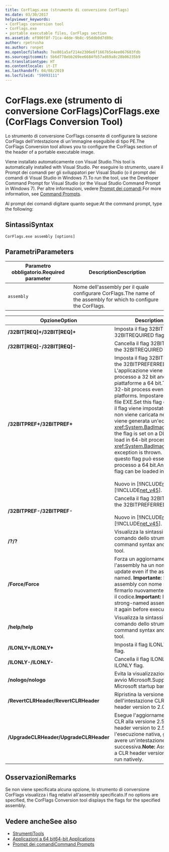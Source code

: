 ```yaml
---
title: CorFlags.exe (strumento di conversione CorFlags)
ms.date: 03/30/2017
helpviewer_keywords:
- CorFlags conversion tool
- CorFlags.exe
- portable executable files, CorFlags section
ms.assetid: ef900f8f-71ca-4dde-9b8c-95ddb0d7d89c
author: rpetrusha
ms.author: ronpet
ms.openlocfilehash: 7ee801a5af214e2306e6f1667b5e4ee067683fdb
ms.sourcegitcommit: 5b6d778ebb269ee6684fb57ad69a8c28b06235b9
ms.translationtype: HT
ms.contentlocale: it-IT
ms.lasthandoff: 04/08/2019
ms.locfileid: "59093111"
---
```

# <a name="corflagsexe-corflags-conversion-tool"></a><span data-ttu-id="98007-102">CorFlags.exe (strumento di conversione CorFlags)</span><span class="sxs-lookup"><span data-stu-id="98007-102">CorFlags.exe (CorFlags Conversion Tool)</span></span>
<span data-ttu-id="98007-103">Lo strumento di conversione CorFlags consente di configurare la sezione CorFlags dell'intestazione di un'immagine eseguibile di tipo PE.</span><span class="sxs-lookup"><span data-stu-id="98007-103">The CorFlags Conversion tool allows you to configure the CorFlags section of the header of a portable executable image.</span></span>  
  
 <span data-ttu-id="98007-104">Viene installato automaticamente con Visual Studio.</span><span class="sxs-lookup"><span data-stu-id="98007-104">This tool is automatically installed with Visual Studio.</span></span> <span data-ttu-id="98007-105">Per eseguire lo strumento, usare il Prompt dei comandi per gli sviluppatori per Visual Studio (o il prompt dei comandi di Visual Studio in Windows 7).</span><span class="sxs-lookup"><span data-stu-id="98007-105">To run the tool, use the Developer Command Prompt for Visual Studio (or the Visual Studio Command Prompt in Windows 7).</span></span> <span data-ttu-id="98007-106">Per altre informazioni, vedere [Prompt dei comandi](../../../docs/framework/tools/developer-command-prompt-for-vs.md).</span><span class="sxs-lookup"><span data-stu-id="98007-106">For more information, see [Command Prompts](../../../docs/framework/tools/developer-command-prompt-for-vs.md).</span></span>  
  
 <span data-ttu-id="98007-107">Al prompt dei comandi digitare quanto segue:</span><span class="sxs-lookup"><span data-stu-id="98007-107">At the command prompt, type the following:</span></span>  
  
## <a name="syntax"></a><span data-ttu-id="98007-108">Sintassi</span><span class="sxs-lookup"><span data-stu-id="98007-108">Syntax</span></span>  
  
```  
CorFlags.exe assembly [options]  
```  
  
## <a name="parameters"></a><span data-ttu-id="98007-109">Parametri</span><span class="sxs-lookup"><span data-stu-id="98007-109">Parameters</span></span>  
  
|<span data-ttu-id="98007-110">Parametro obbligatorio.</span><span class="sxs-lookup"><span data-stu-id="98007-110">Required parameter</span></span>|<span data-ttu-id="98007-111">Description</span><span class="sxs-lookup"><span data-stu-id="98007-111">Description</span></span>|  
|------------------------|-----------------|  
|`assembly`|<span data-ttu-id="98007-112">Nome dell'assembly per il quale configurare CorFlags.</span><span class="sxs-lookup"><span data-stu-id="98007-112">The name of the assembly for which to configure the CorFlags.</span></span>|  
  
|<span data-ttu-id="98007-113">Opzione</span><span class="sxs-lookup"><span data-stu-id="98007-113">Option</span></span>|<span data-ttu-id="98007-114">Description</span><span class="sxs-lookup"><span data-stu-id="98007-114">Description</span></span>|  
|------------|-----------------|  
|**<span data-ttu-id="98007-115">/32BIT[REQ]+</span><span class="sxs-lookup"><span data-stu-id="98007-115">/32BIT[REQ]+</span></span>**|<span data-ttu-id="98007-116">Imposta il flag 32BITREQUIRED.</span><span class="sxs-lookup"><span data-stu-id="98007-116">Sets the 32BITREQUIRED flag.</span></span>|  
|**<span data-ttu-id="98007-117">/32BIT[REQ]-</span><span class="sxs-lookup"><span data-stu-id="98007-117">/32BIT[REQ]-</span></span>**|<span data-ttu-id="98007-118">Cancella il flag 32BITREQUIRED.</span><span class="sxs-lookup"><span data-stu-id="98007-118">Clears the 32BITREQUIRED flag.</span></span>|  
|**<span data-ttu-id="98007-119">/32BITPREF+</span><span class="sxs-lookup"><span data-stu-id="98007-119">/32BITPREF+</span></span>**|<span data-ttu-id="98007-120">Imposta il flag 32BITPREFERRED.</span><span class="sxs-lookup"><span data-stu-id="98007-120">Sets the 32BITPREFERRED flag.</span></span> <span data-ttu-id="98007-121">L'applicazione viene eseguita come processo a 32 bit anche sulle piattaforme a 64 bit.</span><span class="sxs-lookup"><span data-stu-id="98007-121">The app runs as a 32-bit process even on 64-bit platforms.</span></span> <span data-ttu-id="98007-122">Impostare questo flag solo su file EXE.</span><span class="sxs-lookup"><span data-stu-id="98007-122">Set this flag only on EXE files.</span></span> <span data-ttu-id="98007-123">Se il flag viene impostato su una DLL, la DLL non viene caricata nei processi a 64 bit e viene generata un'eccezione <xref:System.BadImageFormatException>.</span><span class="sxs-lookup"><span data-stu-id="98007-123">If the flag is set on a DLL, the DLL fails to load in 64-bit processes, and a <xref:System.BadImageFormatException> exception is thrown.</span></span> <span data-ttu-id="98007-124">Un file EXE con questo flag può essere caricato in un processo a 64 bit.</span><span class="sxs-lookup"><span data-stu-id="98007-124">An EXE file with this flag can be loaded into a 64-bit process.</span></span><br /><br /> <span data-ttu-id="98007-125">Nuovo in [!INCLUDE[net_v45](../../../includes/net-v45-md.md)].</span><span class="sxs-lookup"><span data-stu-id="98007-125">New in the [!INCLUDE[net_v45](../../../includes/net-v45-md.md)].</span></span>|  
|**<span data-ttu-id="98007-126">/32BITPREF-</span><span class="sxs-lookup"><span data-stu-id="98007-126">/32BITPREF-</span></span>**|<span data-ttu-id="98007-127">Cancella il flag 32BITPREFERRED.</span><span class="sxs-lookup"><span data-stu-id="98007-127">Clears the 32BITPREFERRED flag.</span></span><br /><br /> <span data-ttu-id="98007-128">Nuovo in [!INCLUDE[net_v45](../../../includes/net-v45-md.md)].</span><span class="sxs-lookup"><span data-stu-id="98007-128">New in the [!INCLUDE[net_v45](../../../includes/net-v45-md.md)].</span></span>|  
|**<span data-ttu-id="98007-129">/?</span><span class="sxs-lookup"><span data-stu-id="98007-129">/?</span></span>**|<span data-ttu-id="98007-130">Visualizza la sintassi e le opzioni di comando dello strumento.</span><span class="sxs-lookup"><span data-stu-id="98007-130">Displays command syntax and options for the tool.</span></span>|  
|**<span data-ttu-id="98007-131">/Force</span><span class="sxs-lookup"><span data-stu-id="98007-131">/Force</span></span>**|<span data-ttu-id="98007-132">Forza un aggiornamento anche se l'assembly ha un nome sicuro.</span><span class="sxs-lookup"><span data-stu-id="98007-132">Forces an update even if the assembly is strong-named.</span></span> <span data-ttu-id="98007-133">**Importante:**  Se si aggiorna un assembly con nome sicuro, è necessario firmarlo nuovamente prima di eseguirne il codice.</span><span class="sxs-lookup"><span data-stu-id="98007-133">**Important:**  If you update a strong-named assembly, you must sign it again before executing its code.</span></span>|  
|**<span data-ttu-id="98007-134">/help</span><span class="sxs-lookup"><span data-stu-id="98007-134">/help</span></span>**|<span data-ttu-id="98007-135">Visualizza la sintassi e le opzioni di comando dello strumento.</span><span class="sxs-lookup"><span data-stu-id="98007-135">Displays command syntax and options for the tool.</span></span>|  
|**<span data-ttu-id="98007-136">/ILONLY+</span><span class="sxs-lookup"><span data-stu-id="98007-136">/ILONLY+</span></span>**|<span data-ttu-id="98007-137">Imposta il flag ILONLY.</span><span class="sxs-lookup"><span data-stu-id="98007-137">Sets the ILONLY flag.</span></span>|  
|**<span data-ttu-id="98007-138">/ILONLY-</span><span class="sxs-lookup"><span data-stu-id="98007-138">/ILONLY-</span></span>**|<span data-ttu-id="98007-139">Cancella il flag ILONLY.</span><span class="sxs-lookup"><span data-stu-id="98007-139">Clears the ILONLY flag.</span></span>|  
|**<span data-ttu-id="98007-140">/nologo</span><span class="sxs-lookup"><span data-stu-id="98007-140">/nologo</span></span>**|<span data-ttu-id="98007-141">Evita la visualizzazione del messaggio di avvio Microsoft.</span><span class="sxs-lookup"><span data-stu-id="98007-141">Suppresses the Microsoft startup banner display.</span></span>|  
|**<span data-ttu-id="98007-142">/RevertCLRHeader</span><span class="sxs-lookup"><span data-stu-id="98007-142">/RevertCLRHeader</span></span>**|<span data-ttu-id="98007-143">Ripristina la versione 2.0 dell'intestazione CLR.</span><span class="sxs-lookup"><span data-stu-id="98007-143">Reverts the CLR header version to 2.0.</span></span>|  
|**<span data-ttu-id="98007-144">/UpgradeCLRHeader</span><span class="sxs-lookup"><span data-stu-id="98007-144">/UpgradeCLRHeader</span></span>**|<span data-ttu-id="98007-145">Esegue l'aggiornamento dell'intestazione CLR alla versione 2.5.</span><span class="sxs-lookup"><span data-stu-id="98007-145">Upgrades the CLR header version to 2.5.</span></span> <span data-ttu-id="98007-146">**Nota:**  per l'esecuzione nativa, gli assembly devono avere un'intestazione CLR versione 2.5 o successiva.</span><span class="sxs-lookup"><span data-stu-id="98007-146">**Note:**  Assemblies must have a CLR header version of 2.5 or greater to run natively.</span></span>|  
  
## <a name="remarks"></a><span data-ttu-id="98007-147">Osservazioni</span><span class="sxs-lookup"><span data-stu-id="98007-147">Remarks</span></span>  
 <span data-ttu-id="98007-148">Se non viene specificata alcuna opzione, lo strumento di conversione CorFlags visualizza i flag relativi all'assembly specificato.</span><span class="sxs-lookup"><span data-stu-id="98007-148">If no options are specified, the CorFlags Conversion tool displays the flags for the specified assembly.</span></span>  
  
## <a name="see-also"></a><span data-ttu-id="98007-149">Vedere anche</span><span class="sxs-lookup"><span data-stu-id="98007-149">See also</span></span>

- [<span data-ttu-id="98007-150">Strumenti</span><span class="sxs-lookup"><span data-stu-id="98007-150">Tools</span></span>](../../../docs/framework/tools/index.md)
- [<span data-ttu-id="98007-151">Applicazioni a 64 bit</span><span class="sxs-lookup"><span data-stu-id="98007-151">64-bit Applications</span></span>](../../../docs/framework/64-bit-apps.md)
- [<span data-ttu-id="98007-152">Prompt dei comandi</span><span class="sxs-lookup"><span data-stu-id="98007-152">Command Prompts</span></span>](../../../docs/framework/tools/developer-command-prompt-for-vs.md)
